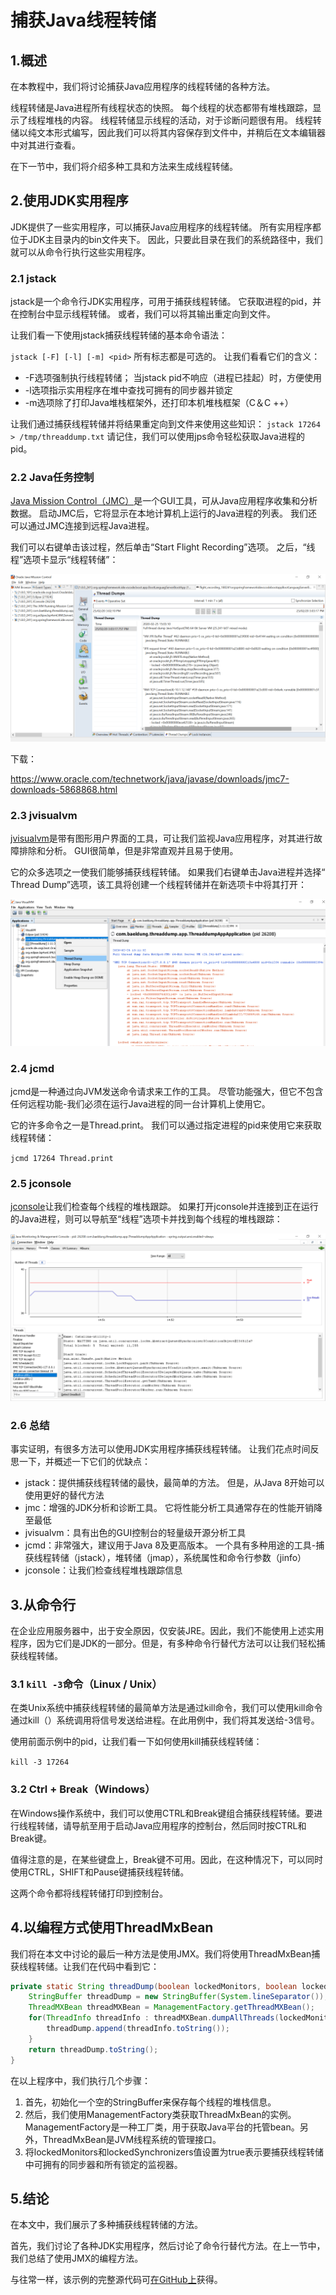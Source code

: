 # 捕获Java线程转储

## 1.概述
在本教程中，我们将讨论捕获Java应用程序的线程转储的各种方法。

线程转储是Java进程所有线程状态的快照。 每个线程的状态都带有堆栈跟踪，显示了线程堆栈的内容。 线程转储显示线程的活动，对于诊断问题很有用。 线程转储以纯文本形式编写，因此我们可以将其内容保存到文件中，并稍后在文本编辑器中对其进行查看。


在下一节中，我们将介绍多种工具和方法来生成线程转储。

## 2.使用JDK实用程序
JDK提供了一些实用程序，可以捕获Java应用程序的线程转储。 所有实用程序都位于JDK主目录内的bin文件夹下。 因此，只要此目录在我们的系统路径中，我们就可以从命令行执行这些实用程序。

### 2.1 jstack
jstack是一个命令行JDK实用程序，可用于捕获线程转储。 它获取进程的pid，并在控制台中显示线程转储。 或者，我们可以将其输出重定向到文件。

让我们看一下使用jstack捕获线程转储的基本命令语法：

`jstack [-F] [-l] [-m] <pid>`
所有标志都是可选的。 让我们看看它们的含义：

* -F选项强制执行线程转储； 当jstack pid不响应（进程已挂起）时，方便使用
* -l选项指示实用程序在堆中查找可拥有的同步器并锁定
* -m选项除了打印Java堆栈框架外，还打印本机堆栈框架（C＆C ++）

让我们通过捕获线程转储并将结果重定向到文件来使用这些知识：
`jstack 17264 > /tmp/threaddump.txt`
请记住，我们可以使用jps命令轻松获取Java进程的pid。

### 2.2 Java任务控制
[Java Mission Control（JMC）](https://docs.oracle.com/javacomponents/jmc-5-5/jmc-user-guide/intro.htm#JMCCI109)是一个GUI工具，可从Java应用程序收集和分析数据。 启动JMC后，它将显示在本地计算机上运行的Java进程的列表。 我们还可以通过JMC连接到远程Java进程。

我们可以右键单击该过程，然后单击“Start Flight Recording”选项。 之后，“线程”选项卡显示“线程转储”：

![img](../img/JMC-1024x544-1.png)

下载：

https://www.oracle.com/technetwork/java/javase/downloads/jmc7-downloads-5868868.html

### 2.3 jvisualvm
[jvisualvm](https://docs.oracle.com/javase/8/docs/technotes/tools/unix/jvisualvm.html)是带有图形用户界面的工具，可让我们监视Java应用程序，对其进行故障排除和分析。 GUI很简单，但是非常直观并且易于使用。


它的众多选项之一使我们能够捕获线程转储。 如果我们右键单击Java进程并选择“ Thread Dump”选项，该工具将创建一个线程转储并在新选项卡中将其打开：

![img](../img/JVisualVM.png)

### 2.4 jcmd
jcmd是一种通过向JVM发送命令请求来工作的工具。 尽管功能强大，但它不包含任何远程功能-我们必须在运行Java进程的同一台计算机上使用它。

它的许多命令之一是Thread.print。 我们可以通过指定进程的pid来使用它来获取线程转储：

`jcmd 17264 Thread.print`

### 2.5 jconsole
[jconsole](https://docs.oracle.com/javase/7/docs/technotes/guides/management/jconsole.html)让我们检查每个线程的堆栈跟踪。 如果打开jconsole并连接到正在运行的Java进程，则可以导航至“线程”选项卡并找到每个线程的堆栈跟踪：

![img](../img/JConsole-1024x544-1.png)

### 2.6 总结
事实证明，有很多方法可以使用JDK实用程序捕获线程转储。 让我们花点时间反思一下，并概述一下它们的优缺点：

* jstack：提供捕获线程转储的最快，最简单的方法。 但是，从Java 8开始可以使用更好的替代方法
* jmc：增强的JDK分析和诊断工具。 它将性能分析工具通常存在的性能开销降至最低
* jvisualvm：具有出色的GUI控制台的轻量级开源分析工具
* jcmd：非常强大，建议用于Java 8及更高版本。 一个具有多种用途的工具-捕获线程转储（jstack），堆转储（jmap），系统属性和命令行参数（jinfo）
* jconsole：让我们检查线程堆栈跟踪信息

## 3.从命令行
在企业应用服务器中，出于安全原因，仅安装JRE。因此，我们不能使用上述实用程序，因为它们是JDK的一部分。但是，有多种命令行替代方法可以让我们轻松捕获线程转储。

### 3.1 `kill -3`命令（Linux / Unix）
在类Unix系统中捕获线程转储的最简单方法是通过kill命令，我们可以使用kill命令通过kill（）系统调用将信号发送给进程。在此用例中，我们将其发送给-3信号。

使用前面示例中的pid，让我们看一下如何使用kill捕获线程转储：

`kill -3 17264`
### 3.2 Ctrl + Break（Windows）
在Windows操作系统中，我们可以使用CTRL和Break键组合捕获线程转储。要进行线程转储，请导航至用于启动Java应用程序的控制台，然后同时按CTRL和Break键。

值得注意的是，在某些键盘上，Break键不可用。因此，在这种情况下，可以同时使用CTRL，SHIFT和Pause键捕获线程转储。

这两个命令都将线程转储打印到控制台。

## 4.以编程方式使用ThreadMxBean
我们将在本文中讨论的最后一种方法是使用JMX。我们将使用ThreadMxBean捕获线程转储。让我们在代码中看到它：

```java
private static String threadDump(boolean lockedMonitors, boolean lockedSynchronizers) {
    StringBuffer threadDump = new StringBuffer(System.lineSeparator());
    ThreadMXBean threadMXBean = ManagementFactory.getThreadMXBean();
    for(ThreadInfo threadInfo : threadMXBean.dumpAllThreads(lockedMonitors, lockedSynchronizers)) {
        threadDump.append(threadInfo.toString());
    }
    return threadDump.toString();
}
```

在以上程序中，我们执行几个步骤：

1. 首先，初始化一个空的StringBuffer来保存每个线程的堆栈信息。
2. 然后，我们使用ManagementFactory类获取ThreadMxBean的实例。 ManagementFactory是一种工厂类，用于获取Java平台的托管bean。另外，ThreadMxBean是JVM线程系统的管理接口。
3. 将lockedMonitors和lockedSynchronizers值设置为true表示要捕获线程转储中可拥有的同步器和所有锁定的监视器。

## 5.结论
在本文中，我们展示了多种捕获线程转储的方法。

首先，我们讨论了各种JDK实用程序，然后讨论了命令行替代方法。在上一节中，我们总结了使用JMX的编程方法。

与往常一样，该示例的完整源代码可[在GitHub上](https://github.com/tomlxq/tutorials/tree/master/core-java-modules/core-java-perf)获得。